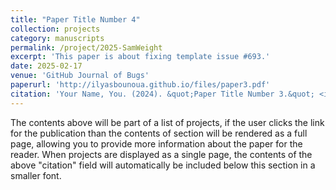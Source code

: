 ```yaml
---
title: "Paper Title Number 4"
collection: projects
category: manuscripts
permalink: /project/2025-SamWeight
excerpt: 'This paper is about fixing template issue #693.'
date: 2025-02-17
venue: 'GitHub Journal of Bugs'
paperurl: 'http://ilyasbounoua.github.io/files/paper3.pdf'
citation: 'Your Name, You. (2024). &quot;Paper Title Number 3.&quot; <i>GitHub Journal of Bugs</i>. 1(3).'
---
```


The contents above will be part of a list of projects, if the user clicks the link for the publication than the contents of section will be rendered as a full page, allowing you to provide more information about the paper for the reader. When projects are displayed as a single page, the contents of the above "citation" field will automatically be included below this section in a smaller font.
